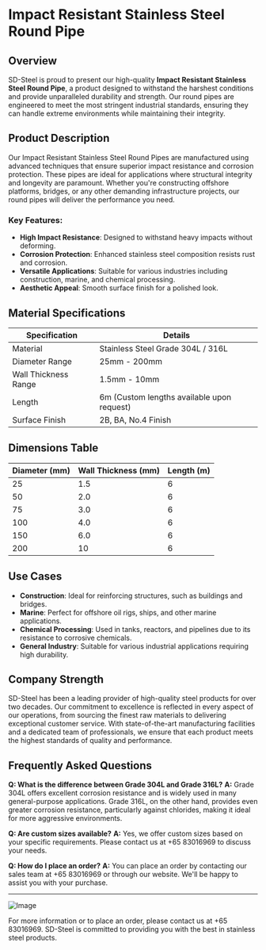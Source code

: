 # Impact Resistant Stainless Steel Round Pipe

## Overview
SD-Steel is proud to present our high-quality **Impact Resistant Stainless Steel Round Pipe**, a product designed to withstand the harshest conditions and provide unparalleled durability and strength. Our round pipes are engineered to meet the most stringent industrial standards, ensuring they can handle extreme environments while maintaining their integrity.

## Product Description
Our Impact Resistant Stainless Steel Round Pipes are manufactured using advanced techniques that ensure superior impact resistance and corrosion protection. These pipes are ideal for applications where structural integrity and longevity are paramount. Whether you're constructing offshore platforms, bridges, or any other demanding infrastructure projects, our round pipes will deliver the performance you need.

### Key Features:
- **High Impact Resistance**: Designed to withstand heavy impacts without deforming.
- **Corrosion Protection**: Enhanced stainless steel composition resists rust and corrosion.
- **Versatile Applications**: Suitable for various industries including construction, marine, and chemical processing.
- **Aesthetic Appeal**: Smooth surface finish for a polished look.

## Material Specifications

| Specification         | Details                                      |
|-----------------------|----------------------------------------------|
| Material              | Stainless Steel Grade 304L / 316L            |
| Diameter Range        | 25mm - 200mm                                 |
| Wall Thickness Range  | 1.5mm - 10mm                                 |
| Length                | 6m (Custom lengths available upon request)   |
| Surface Finish        | 2B, BA, No.4 Finish                          |

## Dimensions Table

| Diameter (mm) | Wall Thickness (mm) | Length (m) |
|---------------|---------------------|------------|
| 25            | 1.5                 | 6          |
| 50            | 2.0                 | 6          |
| 75            | 3.0                 | 6          |
| 100           | 4.0                 | 6          |
| 150           | 6.0                 | 6          |
| 200           | 10                  | 6          |

## Use Cases
- **Construction**: Ideal for reinforcing structures, such as buildings and bridges.
- **Marine**: Perfect for offshore oil rigs, ships, and other marine applications.
- **Chemical Processing**: Used in tanks, reactors, and pipelines due to its resistance to corrosive chemicals.
- **General Industry**: Suitable for various industrial applications requiring high durability.

## Company Strength
SD-Steel has been a leading provider of high-quality steel products for over two decades. Our commitment to excellence is reflected in every aspect of our operations, from sourcing the finest raw materials to delivering exceptional customer service. With state-of-the-art manufacturing facilities and a dedicated team of professionals, we ensure that each product meets the highest standards of quality and performance.

## Frequently Asked Questions

**Q: What is the difference between Grade 304L and Grade 316L?**
**A:** Grade 304L offers excellent corrosion resistance and is widely used in many general-purpose applications. Grade 316L, on the other hand, provides even greater corrosion resistance, particularly against chlorides, making it ideal for more aggressive environments.

**Q: Are custom sizes available?**
**A:** Yes, we offer custom sizes based on your specific requirements. Please contact us at +65 83016969 to discuss your needs.

**Q: How do I place an order?**
**A:** You can place an order by contacting our sales team at +65 83016969 or through our website. We'll be happy to assist you with your purchase.

---

![Image](https://github.com/user-attachments/assets/2567258e-e124-4816-932d-1809bd27ef0b)

For more information or to place an order, please contact us at +65 83016969. SD-Steel is committed to providing you with the best in stainless steel products.